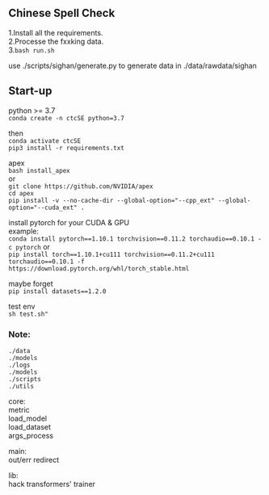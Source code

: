 ## Chinese Spell Check


1.Install all the requirements. \
2.Processe the fxxking data. \
3.`bash run.sh` 


use ./scripts/sighan/generate.py to generate data in ./data/rawdata/sighan


## Start-up

python >= 3.7 \
`conda create -n ctcSE python=3.7` 

then \
`conda activate ctcSE` \
`pip3 install -r requirements.txt` 


apex \
`bash install_apex` \
or \
`git clone https://github.com/NVIDIA/apex` \
`cd apex` \
`pip install -v --no-cache-dir --global-option="--cpp_ext" --global-option="--cuda_ext" .` 


install pytorch for your CUDA & GPU \
example: \
`conda install pytorch==1.10.1 torchvision==0.11.2 torchaudio==0.10.1 -c pytorch` 
or \
`pip install torch==1.10.1+cu111 torchvision==0.11.2+cu111 torchaudio==0.10.1 -f https://download.pytorch.org/whl/torch_stable.html`

maybe forget \
`pip install datasets==1.2.0`

test env \
`sh test.sh"`


### Note:
    ./data
    ./models
    ./logs
    ./models
    ./scripts
    ./utils
    
core: \
    metric \
    load_model \
    load_dataset \
    args_process 

main: \
    out/err redirect 

lib: \
    hack transformers' trainer 




